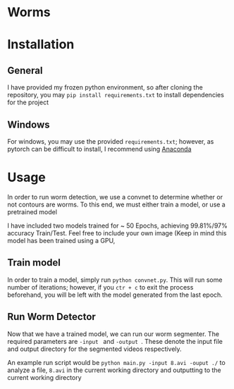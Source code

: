 # Worms


# Installation

## General
I have provided my frozen python environment, so after cloning the repository, you may `pip install requirements.txt` to install dependencies for the project

## Windows
For windows, you may use the provided `requirements.txt`; however, as pytorch can be difficult to install, I recommend using [Anaconda](https://conda.io/docs/user-guide/install/windows.html)



# Usage
In order to run worm detection, we use a convnet to determine whether or not contours are worms. To this end, we must either train a model, or use a pretrained model

I have included two models trained for ~ 50 Epochs, achieving 99.81%/97% accuracy Train/Test. Feel free to include your own image
(Keep in mind this model has been trained using a GPU, 

## Train model
In order to train a model, simply run `python convnet.py`. This will run some number of iterations; however, if you `ctr + c` to exit the process beforehand, you will be left with the model generated from the last epoch.

## Run Worm Detector
Now that we have a trained model, we can run our worm segmenter. The required parameters are `-input ` and `-output `. These denote the input file and output directory for the segmented videos respectively.

An example run script would be `python main.py -input 8.avi -ouput ./` to analyze a file, `8.avi` in the current working directory and outputting to the current working directory





